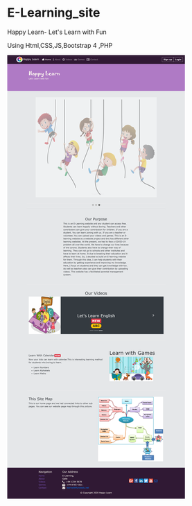 # E-Learning_site
Happy Learn- Let's Learn with Fun

Using Html,CSS,JS,Bootstrap 4 ,PHP

![Home Page](https://github.com/Nirodha-Github/E-Learning_site/blob/main/image/E-learning_site.png)
